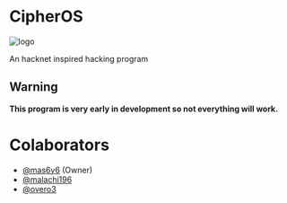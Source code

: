 # CipherOS

![logo](https://github.com/mas6y6/CipherOS/blob/main/logos/logo.png)

An hacknet inspired hacking program
## Warning
**This program is very early in development so not everything will work.**

# Colaborators
+ [@mas6y6](https://github.com/mas6y6) (Owner)
+ [@malachi196](https://github.com/malachi196)
+ [@overo3](https://github.com/Overo3)
